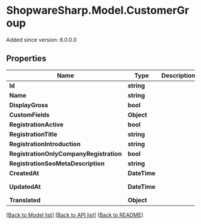 # ShopwareSharp.Model.CustomerGroup
Added since version: 6.0.0.0

## Properties

Name | Type | Description | Notes
------------ | ------------- | ------------- | -------------
**Id** | **string** |  | [optional] 
**Name** | **string** |  | 
**DisplayGross** | **bool** |  | [optional] 
**CustomFields** | **Object** |  | [optional] 
**RegistrationActive** | **bool** |  | [optional] 
**RegistrationTitle** | **string** |  | [optional] 
**RegistrationIntroduction** | **string** |  | [optional] 
**RegistrationOnlyCompanyRegistration** | **bool** |  | [optional] 
**RegistrationSeoMetaDescription** | **string** |  | [optional] 
**CreatedAt** | **DateTime** |  | [readonly] 
**UpdatedAt** | **DateTime** |  | [optional] [readonly] 
**Translated** | **Object** |  | [optional] 

[[Back to Model list]](../README.md#documentation-for-models) [[Back to API list]](../README.md#documentation-for-api-endpoints) [[Back to README]](../README.md)

